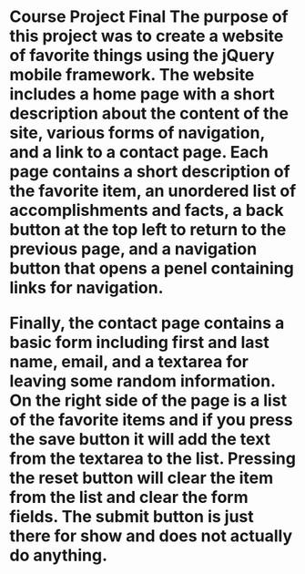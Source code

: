 <h1>Course Project Final
<break>
The purpose of this project was to create a website of favorite things using the jQuery mobile framework. The website includes a home page with a short description about the content of the site, various forms of navigation, and a link to a contact page. Each page contains a short description of the favorite item, an unordered list of accomplishments and facts, a back button at the top left to return to the previous page, and a navigation button that opens a penel containing links for navigation. 

Finally, the contact page contains a basic form including first and last name, email, and a textarea for leaving some random information. On the right side of the page is a list of the favorite items and if you press the save button it will add the text from the textarea to the list. Pressing the reset button will clear the item from the list and clear the form fields. The submit button is just there for show and does not actually do anything.
